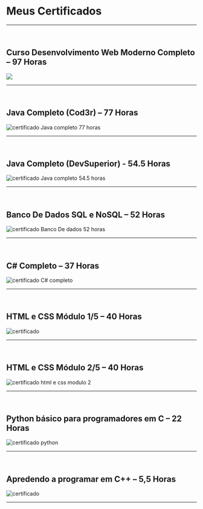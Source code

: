 # Meus Certificados
<hr>
<br>

## Curso Desenvolvimento Web Moderno Completo – 97 Horas
<p>
  <img src = "https://github.com/CarlosVinicios99/Certificados/blob/main/imagens-certificados/curso-web-moderno-completo.jpg?raw=true">
</p>
<hr>
<br>

## Java Completo (Cod3r) – 77 Horas
<p>
  <img src = "https://github.com/CarlosVinicios99/Certificados/blob/main/imagens-certificados/certificado_curso_Java_Completo_Cod3r.jpg?raw=true" alt = "certificado Java completo 77 horas">
</p>
<hr>
<br>

## Java Completo (DevSuperior) - 54.5 Horas
<p>
  <img src = "https://github.com/CarlosVinicios99/Certificados/blob/main/imagens-certificados/certificado_Java_completo_devSuperior.jpg?raw=true" alt = "certificado Java completo 54.5 horas">
</p>
<hr>
<br>


## Banco De Dados SQL e NoSQL – 52 Horas
<p>
  <img src = "https://github.com/CarlosVinicios99/Certificados/blob/main/imagens-certificados/banco_de_dados_sql_e_nosql_do_basico_ao_avancado.jpg?raw=true" alt = "certificado Banco De dados 52 horas">
</p>
<hr>
<br>


## C# Completo – 37 Horas
<p>
  <img src = "https://github.com/CarlosVinicios99/Certificados/blob/main/imagens-certificados/C%23-completo.jpg?raw=true" alt = "certificado C# completo">
</p>
<hr>
<br>


## HTML e CSS Módulo 1/5 – 40 Horas
<p>
  <img src = "https://github.com/CarlosVinicios99/Certificados/blob/main/imagens-certificados/html-css-modulo1.png?raw=true" alt = certificado html e css modulo 1">
</p>
<hr>
<br>

## HTML e CSS Módulo 2/5 – 40 Horas
<p>
  <img src = "https://github.com/CarlosVinicios99/Certificados/blob/main/imagens-certificados/html-css-modulo2.png?raw=true" alt = "certificado html e css modulo 2">
</p>
<hr>
<br>


## Python básico para programadores em C – 22 Horas
<p>
  <img src = "https://github.com/CarlosVinicios99/Certificados/blob/main/imagens-certificados/python-basico-para-programadores-em-c.png?raw=true" alt = "certificado python">
</p>
<hr>
<br>

## Apredendo a programar em C++ – 5,5 Horas
<p>
  <img src = "https://github.com/CarlosVinicios99/Certificados/blob/main/imagens-certificados/aprendendo-a-programar-em-c++.png?raw=true" alt = certificado C++">
</p>
<hr>
<br>



